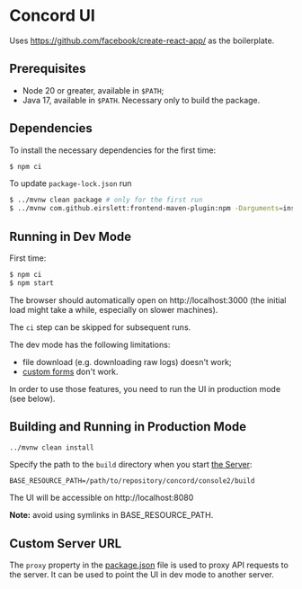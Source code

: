# Concord UI

Uses https://github.com/facebook/create-react-app/ as the boilerplate.    

## Prerequisites

- Node 20 or greater, available in `$PATH`;
- Java 17, available in `$PATH`. Necessary only to build the package.

## Dependencies

To install the necessary dependencies for the first time:
```bash
$ npm ci
```

To update `package-lock.json` run
```bash
$ ../mvnw clean package # only for the first run
$ ../mvnw com.github.eirslett:frontend-maven-plugin:npm -Darguments=install
```

## Running in Dev Mode

First time:
```bash
$ npm ci
$ npm start
```

The browser should automatically open on http://localhost:3000
(the initial load might take a while, especially on slower machines).

The `ci` step can be skipped for subsequent runs.

The dev mode has the following limitations:
- file download (e.g. downloading raw logs) doesn't work;
- [custom forms](https://concord.walmartlabs.com/docs/getting-started/forms.html#custom) don't work.

In order to use those features, you need to run the UI in production
mode (see below).

## Building and Running in Production Mode

```bash
../mvnw clean install
```

Specify the path to the `build` directory when you start
[the Server](../server/dist):
```
BASE_RESOURCE_PATH=/path/to/repository/concord/console2/build
```

The UI will be accessible on http://localhost:8080

**Note:** avoid using symlinks in BASE_RESOURCE_PATH.

## Custom Server URL

The `proxy` property in the [package.json](./package.json) file is used to
proxy API requests to the server. It can be used to point the UI in dev mode to
another server.